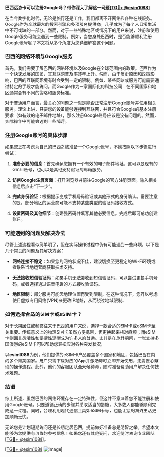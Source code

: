 **巴西远游卡可以注册Google吗？带你深入了解这一问题[[TG💪+ @esim1088](https://t.me/s/esim1088)]**

在当今数字化时代，无论是旅行还是工作，我们都离不开网络和各种在线服务。Google作为全球最大的搜索引擎和多项服务提供商，几乎成为了每个人日常生活中不可或缺的一部分。然而，对于一些特殊地区或情况下的用户来说，注册和使用Google服务可能会遇到一些限制。例如，当您身处巴西时，是否能够顺利注册Google账号呢？本文将从多个角度为您详细解答这个问题。

### 巴西的网络环境与Google服务

首先，我们需要了解巴西的网络环境以及Google在全球范围内的政策。巴西作为一个快速发展的国家，其互联网普及率逐年上升。然而，由于历史原因和政策影响，巴西的互联网环境有时会受到一定的限制。例如，某些网站或服务可能需要通过特定的手段才能访问。而Google作为一家国际化的科技公司，在不同国家和地区通常会有不同的策略和服务标准。

对于普通用户而言，最关心的问题之一就是能否正常注册Google账号并使用相关服务。理论上讲，只要您的设备能够连接到互联网，并且符合Google的基本注册要求（如有效的电子邮件地址），那么注册Google账号应该是没有问题的。然而，实际操作中可能会遇到一些障碍。

### 注册Google账号的具体步骤

如果您正在考虑为自己的巴西之旅准备一个Google账号，不妨按照以下步骤进行尝试：

1. **准备必要的信息**：首先确保您拥有一个有效的电子邮件地址。这可以是现有的Gmail账号，也可以是其他支持验证的邮箱服务。
   
2. **访问Google注册页面**：打开浏览器并前往Google的官方注册页面。输入相关信息后点击“下一步”。

3. **完成身份验证**：根据提示完成手机号码验证或其他形式的身份确认。需要注意的是，部分地区的运营商可能不支持某些类型的验证码接收方式。

4. **设置密码及其他细节**：创建强密码并填写其他必要信息。完成后即可成功创建账户。

### 可能遇到的问题及解决办法

尽管上述流程看似简单明了，但在实际操作过程中仍有可能遇到一些麻烦。以下是几个常见的问题及其解决方案：

- **网络连接不稳定**：如果您的网络状况不佳，建议切换至更稳定的Wi-Fi环境或者联系当地运营商获取技术支持。
  
- **无法接收短信验证码**：如果手机无法接收到短信验证码，可以尝试更换手机号码，或者选择通过语音电话的方式接收验证码。

- **地区限制**：部分服务可能因地理位置而受到限制。在这种情况下，您可以考虑使用虚拟专用网络(VPN)来更改IP地址，从而绕过地域限制。

### 如何选择合适的SIM卡或eSIM卡？

对于长期居住或频繁往来于巴西的用户来说，选择一款合适的SIM卡或eSIM卡至关重要。传统意义上的物理SIM卡虽然方便携带，但更换起来相对麻烦；而eSIM卡则因其灵活性和便捷性逐渐成为许多人的首选。尤其是在旅行期间，一张支持多国漫游的eSIM卡可以帮助您轻松应对各种突发状况。

以**esim1088**为例，他们提供的eSIM卡产品覆盖多个国家和地区，包括巴西在内的多个南美国家。用户只需下载对应的App并激活即可立即开始使用，无需担心繁琐的操作流程。此外，他们的客服团队全天候待命，随时准备帮助用户解决任何技术难题。

### 结语

综上所述，虽然巴西的网络环境存在一定特殊性，但这并不意味着您不能注册和使用Google账号。只要遵循正确的步骤并采取适当的措施，大多数人都能够顺利完成这一过程。同时，合理利用现代通信工具如eSIM卡等，也能让您的海外生活更加顺畅无忧。

无论您是计划短期访问还是长期定居巴西，提前做好准备总是明智之举。希望本文能够为您提供有价值的参考信息！如果您还有其他疑问，欢迎随时咨询专业团队[[TG💪+ @esim1088](https://t.me/s/esim1088)]。

[[TG💪+ @esim1088](https://t.me/s/esim1088) ![Image](https://i.postimg.cc/4NQfJmqS/Snipaste-2025-05-13-00-14-12.png)]